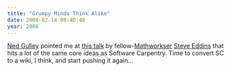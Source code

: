 ```yaml
---
title: "Grumpy Minds Think Alike"
date: 2008-02-14 08:40:48
year: 2008
---
```

<a href="http://www.starchamber.com/">Ned Gulley</a> pointed me at <a href="http://blogs.mathworks.com/images/steve/92/handout_final_icip2006.pdf">this talk</a> by fellow-<a href="http://www.mathworks.com">Mathworkser</a> <a href="http://blogs.mathworks.com/steve/">Steve Eddins</a> that hits a lot of the same core ideas as Software Carpentry.  Time to convert SC to a wiki, I think, and start pushing it again…
